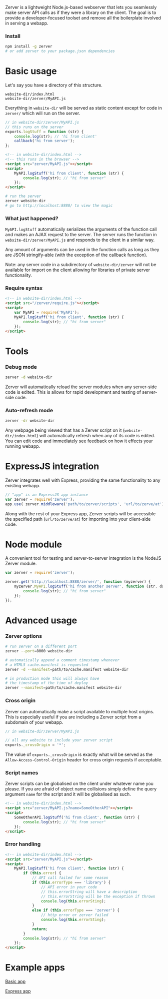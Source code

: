 Zerver is a lightweight Node.js-based webserver that lets you seamlessly make server API calls as if they were a library on the client. The goal is to provide a developer-focused toolset and remove all the boilerplate involved in serving a webapp.

### Install

```sh
npm install -g zerver
# or add zerver to your package.json dependencies
```

# Basic usage

Let's say you have a directory of this structure.

```
website-dir/index.html
website-dir/zerver/MyAPI.js
```

Everything in `website-dir` will be served as static content except for code in `zerver/` which will run on the server.

```js
// in website-dir/zerver/MyAPI.js
// this runs on the server
exports.logStuff = function (str) {
    console.log(str); // 'hi from client'
    callback('hi from server');
};
```

```html
<!-- in website-dir/index.html -->
<!-- this runs in the browser -->
<script src="zerver/MyAPI.js"></script>
<script>
    MyAPI.logStuff('hi from client', function (str) {
        console.log(str); // "hi from server"
    });
</script>
```

```sh
# run the server
zerver website-dir
# go to http://localhost:8888/ to view the magic
```

### What just happened?

`MyAPI.logStuff` automatically serializes the arguments of the function call and makes an AJAX request to the server. The server runs the function in `website-dir/zerver/MyAPI.js` and responds to the client in a similar way.

Any amount of arguments can be used in the function calls as long as they are JSON stringify-able (with the exception of the callback function).

Note: any server code in a subdirectory of `website-dir/zerver` will not be available for import on the client allowing for libraries of private server functionality.

### Require syntax

```html
<!-- in website-dir/index.html -->
<script src="/zerver/require.js"></script>
<script>
    var MyAPI = require('MyAPI');
    MyAPI.logStuff('hi from client', function (str) {
        console.log(str); // "hi from server"
    });
</script>
```

# Tools

### Debug mode

```sh
zerver -d website-dir
```

Zerver will automatically reload the server modules when any server-side code is edited. This is allows for rapid development and testing of server-side code.

### Auto-refresh mode

```sh
zerver -dr website-dir
```

Any webpage being viewed that has a Zerver script on it (`website-dir/index.html`) will automatically refresh when any of its code is edited. You can edit code and immediately see feedback on how it effects your running webapp.

# ExpressJS integration

Zerver integrates well with Express, providing the same functionality to any existing webapp.

```js
// "app" is an ExpressJS app instance
var zerver = require('zerver');
app.use( zerver.middleware('path/to/zerver/scripts', 'url/to/zerve/at') );
```

Along with the rest of your Express app, Zerver scripts will be accessible the specified path (`url/to/zerve/at`) for importing into your client-side code.

# Node module

A convenient tool for testing and server-to-server integration is the NodeJS Zerver module.

```js
var zerver = require('zerver');

zerver.get('http://localhost:8888/zerver/', function (myzerver) {
    myzerver.MyAPI.logStuff('hi from another server', function (str, data) {
        console.log(str); // "hi from server"
    });
});
```

# Advanced usage

### Zerver options

```sh
# run server on a different port
zerver --port=8000 website-dir
```

```sh
# automatically append a comment timestamp whenever
# a HTML5 cache.manifest is requested
zerver -d --manifest=path/to/cache.manifest website-dir

# in production mode this will always have
# the timestamp of the time of deploy
zerver --manifest=path/to/cache.manifest website-dir
```

### Cross origin

Zerver can automatically make a script available to multiple host origins. This is especially useful if you are including a Zerver script from a subdomain of your webapp.

```js
// in website-dir/zerver/MyAPI.js

// all any website to include your zerver script
exports._crossOrigin = '*';
```

The value of `exports._crossOrigin` is exactly what will be served as the `Allow-Access-Control-Origin` header for cross origin requests if acceptable.

### Script names

Zerver scripts can be globalised on the client under whatever name you please. If you are afraid of object name collisions simply define the query argument `name` for the script and it will be globalised as such.

```html
<!-- in website-dir/index.html -->
<script src="zerver/MyAPI.js?name=SomeOtherAPI"></script>
<script>
    SomeOtherAPI.logStuff('hi from client', function (str) {
        console.log(str); // "hi from server"
    });
</script>
```
### Error handling

```html
<!-- in website-dir/index.html -->
<script src="zerver/MyAPI.js"></script>
<script>
    MyAPI.logStuff('hi from client', function (str) {
        if (this.error) {
            // API call failed for some reason
            if (this.errorType === 'library') {
                // API error in your code
                // this.errorString will have a description
                // this.errorString will be the exception if thrown
                console.log(this.errorSting);
            }
            else if (this.errorType === 'zerver') {
                // http error or zerver failed
                console.log(this.errorSting);
            }
            return;
        }
        console.log(str); // "hi from server"
    });
</script>
```

# Example apps

[Basic app](https://github.com/jairajs89/zerver/tree/master/examples/basic-app)

[Express app](https://github.com/jairajs89/zerver/tree/master/examples/express-app)
